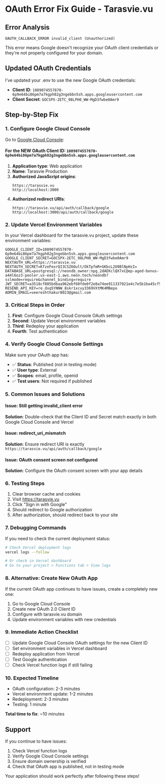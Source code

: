 # OAuth Error Fix Guide - Tarasvie.vu

## Error Analysis
```
OAUTH_CALLBACK_ERROR invalid_client (Unauthorized)
```

This error means Google doesn't recognize your OAuth client credentials or they're not properly configured for your domain.

## Updated OAuth Credentials
I've updated your .env to use the new Google OAuth credentials:
- **Client ID**: `1089074557870-6p9e64bi86pm7a7kgph82g3ngebbn5sh.apps.googleusercontent.com`
- **Client Secret**: `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`

## Step-by-Step Fix

### 1. Configure Google Cloud Console

Go to [Google Cloud Console](https://console.cloud.google.com/apis/credentials):

#### For the NEW OAuth Client ID: `1089074557870-6p9e64bi86pm7a7kgph82g3ngebbn5sh.apps.googleusercontent.com`

1. **Application type**: Web application
2. **Name**: Tarasvie Production
3. **Authorized JavaScript origins**:
   ```
   https://tarasvie.vu
   http://localhost:3000
   ```
4. **Authorized redirect URIs**:
   ```
   https://tarasvie.vu/api/auth/callback/google
   http://localhost:3000/api/auth/callback/google
   ```

### 2. Update Vercel Environment Variables

In your Vercel dashboard for the tarasvie.vu project, update these environment variables:

```env
GOOGLE_CLIENT_ID=1089074557870-6p9e64bi86pm7a7kgph82g3ngebbn5sh.apps.googleusercontent.com
GOOGLE_CLIENT_SECRET=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
NEXTAUTH_URL=https://tarasvie.vu
NEXTAUTH_SECRET=KfzeFexrQI3CSZ6Oult/OkTpfmR+GKbcL2U9BlNpHzI=
DATABASE_URL=postgresql://neondb_owner:npg_2dAEKclQX7xC@ep-aged-bonus-a44l6oz3-pooler.us-east-1.aws.neon.tech/neondb?sslmode=require&channel_binding=require
JWT_SECRET=a3518cf805bdbaa962ebf60fde0f2e8a74ee911337021e4c7e5b1ba45cf5bf9a
RESEND_API_KEY=re_dxq5YNNW_8skr1xcvy3369VXtMK4MBepo
ADMIN_EMAIL=veereshthakur8023@gmail.com
```

### 3. Critical Steps in Order

1. **First**: Configure Google Cloud Console OAuth settings
2. **Second**: Update Vercel environment variables
3. **Third**: Redeploy your application
4. **Fourth**: Test authentication

### 4. Verify Google Cloud Console Settings

Make sure your OAuth app has:

- ✅ **Status**: Published (not in testing mode)
- ✅ **User type**: External
- ✅ **Scopes**: email, profile, openid
- ✅ **Test users**: Not required if published

### 5. Common Issues and Solutions

#### Issue: Still getting invalid_client error
**Solution**: Double-check that the Client ID and Secret match exactly in both Google Cloud Console and Vercel

#### Issue: redirect_uri_mismatch
**Solution**: Ensure redirect URI is exactly `https://tarasvie.vu/api/auth/callback/google`

#### Issue: OAuth consent screen not configured
**Solution**: Configure the OAuth consent screen with your app details

### 6. Testing Steps

1. Clear browser cache and cookies
2. Visit https://tarasvie.vu
3. Click "Sign in with Google"
4. Should redirect to Google authorization
5. After authorization, should redirect back to your site

### 7. Debugging Commands

If you need to check the current deployment status:

```bash
# Check Vercel deployment logs
vercel logs --follow

# Or check in Vercel dashboard
# Go to your project > Functions tab > View logs
```

### 8. Alternative: Create New OAuth App

If the current OAuth app continues to have issues, create a completely new one:

1. Go to Google Cloud Console
2. Create new OAuth 2.0 Client ID
3. Configure with tarasvie.vu domain
4. Update environment variables with new credentials

### 9. Immediate Action Checklist

- [ ] Update Google Cloud Console OAuth settings for the new Client ID
- [ ] Set environment variables in Vercel dashboard
- [ ] Redeploy application from Vercel
- [ ] Test Google authentication
- [ ] Check Vercel function logs if still failing

### 10. Expected Timeline

- OAuth configuration: 2-3 minutes
- Vercel environment update: 1-2 minutes
- Redeployment: 2-3 minutes
- Testing: 1 minute

**Total time to fix**: ~10 minutes

## Support

If you continue to have issues:
1. Check Vercel function logs
2. Verify Google Cloud Console settings
3. Ensure domain ownership is verified
4. Check that OAuth app is published, not in testing mode

Your application should work perfectly after following these steps!
